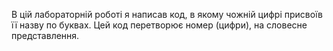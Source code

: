 В цій лабораторній роботі я написав код, в якому чожній цифрі присвоїв її назву по буквах. Цей код перетворює номер (цифри), на
словесне представлення.
